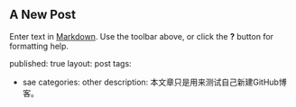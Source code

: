 ## A New Post

Enter text in [Markdown](http://daringfireball.net/projects/markdown/). Use the toolbar above, or click the **?** button for formatting help.

published: true
layout: post
tags:
  - sae
categories: other
description: 本文章只是用来测试自己新建GitHub博客。